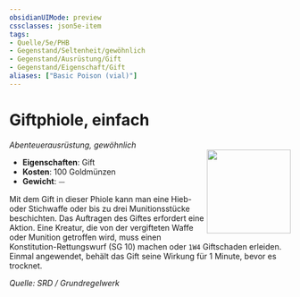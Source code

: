 ```yaml
---
obsidianUIMode: preview
cssclasses: json5e-item
tags:
- Quelle/5e/PHB
- Gegenstand/Seltenheit/gewöhnlich
- Gegenstand/Ausrüstung/Gift
- Gegenstand/Eigenschaft/Gift
aliases: ["Basic Poison (vial)"]
---
```

# Giftphiole, einfach
*Abenteuerausrüstung, gewöhnlich*  
<img src="Symbolik/Gegenstände.webp" align="right" width="150">

- **Eigenschaften**: Gift
- **Kosten**: 100 Goldmünzen
- **Gewicht**: ⏤

Mit dem Gift in dieser Phiole kann man eine Hieb- oder Stichwaffe oder bis zu drei Munitionsstücke beschichten. Das Auftragen des Giftes erfordert eine Aktion. Eine Kreatur, die von der vergifteten Waffe oder Munition getroffen wird, muss einen Konstitution-Rettungswurf (SG 10) machen oder `1W4` Giftschaden erleiden. Einmal angewendet, behält das Gift seine Wirkung für 1 Minute, bevor es trocknet.

*Quelle: SRD / Grundregelwerk*
